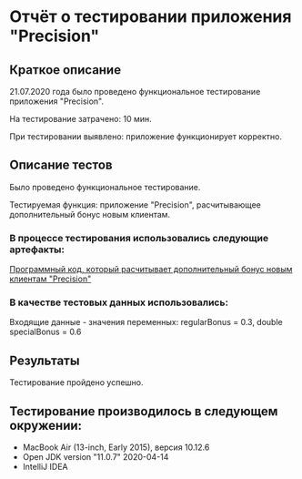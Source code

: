# Отчёт о тестировании приложения "Precision"

## Краткое описание

21.07.2020 года было проведено функциональное тестирование 
приложения "Precision".

На тестирование затрачено: 10 мин.

При тестировании выявлено: приложение функционирует корректно.

## Описание тестов

Было проведено функциональное тестирование.

Тестируемая функция: приложение "Precision", расчитывающее дополнительный бонус новым клиентам.

### В процессе тестирования использовались следующие артефакты:
[Программный код, который расчитывает дополнительный бонус новым клиентам "Precision"](https://github.com/Tatiana-Brener/Task2.2_Java_Precision/tree/master/src)

### В качестве тестовых данных использовались:
Входящие данные - значения переменных: regularBonus = 0.3, double specialBonus = 0.6
                                 
## Результаты

Тестирование пройдено успешно.

## Тестирование производилось в следующем окружении:
- MacBook Air (13-inch, Early 2015), версия 10.12.6
- Open JDK version "11.0.7" 2020-04-14
- IntelliJ IDEA